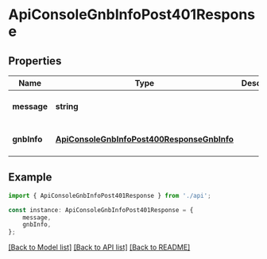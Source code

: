 # ApiConsoleGnbInfoPost401Response


## Properties

Name | Type | Description | Notes
------------ | ------------- | ------------- | -------------
**message** | **string** |  | [optional] [default to undefined]
**gnbInfo** | [**ApiConsoleGnbInfoPost400ResponseGnbInfo**](ApiConsoleGnbInfoPost400ResponseGnbInfo.md) |  | [optional] [default to undefined]

## Example

```typescript
import { ApiConsoleGnbInfoPost401Response } from './api';

const instance: ApiConsoleGnbInfoPost401Response = {
    message,
    gnbInfo,
};
```

[[Back to Model list]](../README.md#documentation-for-models) [[Back to API list]](../README.md#documentation-for-api-endpoints) [[Back to README]](../README.md)
